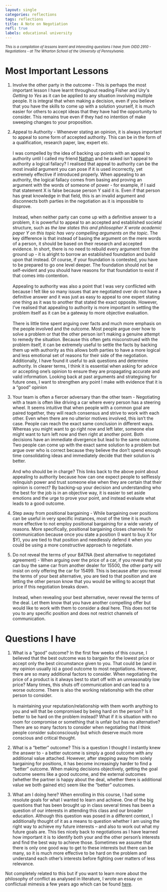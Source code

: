 ```yaml
---
layout: single
categories: reflections
tags: reflections
title: A Note on Negotiation
refl: true
labels: educational university
---
```


*<span style="font-size: 0.8em">This is a compilation of lessons learnt and interesting questions I have from OIDD 2910 - Negotiations - at The Wharton School of the University of Pennsylvania.</span>*

# Most Important Lessons

1. Involve the other party in the outcome - This is perhaps the most important lesson I have learnt throughout reading Fisher and Ury's *Getting to Yes* as it can be applied to any situation involving multiple people. It is integral that when making a decision, even if you believe that you have the skills to come up with a solution yourself, it is much easier for others to accept ideas that they have had the opportunity to consider. This remains true even if they had no intention of make sweeping changes to your proposition.

2. Appeal to Authority - Whenever stating an opinion, it is always important to appeal to some form of accepted authority. This can be in the form of a qualification, research paper, law, expert etc.<br><br>I was compelled by the idea of backing up points with an appeal to authority until I called my friend [Nathan](https://www.linkedin.com/in/nathan-hu-0284511b0/) and he asked isn't appeal to authority a logical fallacy? I realised that appeal to authority can be the most invalid argument you can pose if it is used incorrectly, yet extremely effective if introduced properly. When appealing to an authority, the logical fallacy comes from basing and proving an argument with the words of someone of power - for example, if I said that statement X is false because person Y said it is. Even if that person has great knowledge in that field, this is an invalid argument  and disconnects both parties in the negotiation as it is impossible to disprove.<br><br>Instead, when neither party can come up with a definitive answer to a problem, it is powerful to appeal to an accepted and established societal structure, such as *the law states this and philosopher X wrote academic paper Y on this topic has very compelling arguments on the topic*. The key difference is that instead of basing the argument on the mere words of a person, it should be based on their research and accepted evidence. In short, there is no need to rebuild every argument from the ground up - it is alright to borrow an established foundation and build upon that instead. Of course, if your foundation is contested, you have to be prepared to go one level deeper. The foundation should not be self-evident and you should have reasons for that foundation to exist if that comes into contention.<br><br>Appealing to authority was also a point that I was very conflicted with because I felt like so many issues that are negotiated over do not have a definitive answer and it was just as easy to appeal to one expert stating one thing as it was to another that stated the exact opposite. However, I’ve realised that appealing to authority is more important in settling the problem itself as it can be a gateway to more objective evaluation.<br><br>There is little time spent arguing over facts and much more emphasis on the people involved and the outcome. Most people argue over how to solve a problem or that the other person isn’t making a genuine attempt to remedy the situation. Because this often gets misconstrued with the problem itself, it can be extremely useful to settle the facts by backing them up with authority as this allows both parties to have a more logical and less emotional set of reasons for their side of the negotiation. Additionally, I have found it useful to ask questions and determine authority. In clearer terms, I think it is essential when asking for advice or accepting one’s opinion to ensure they are propagating accurate and valid information. Looking back at past arguments and strategising for future ones, I want to strengthen any point I make with evidence that it is a “good” opinion

3. Your team is often a fiercer adversary than the other team - Negotiating with a team is often like driving a car where every person has a steering wheel. It seems intuitive that when people with a common goal are paired together, they will reach consensus and strive to work with each other. Even when there are no ulterior motives involved, this isn’t the case. People can reach the exact same conclusion in different ways. Whereas you might want to go right now and left later, someone else might want to turn left now and then right at another point. Both decisions have an immediate divergence but lead to the same outcome. Two people can come up with the exact same solution to a problem but argue over who is correct because they believe the don’t spend enough time consolidating ideas and immediately decide that their solution is better.<br><br>And who should be in charge? This links back to the above point about appealing to authority because how can one expect people to selflessly relinquish power and trust someone else when they are certain that their opinion is correct? By backing-up your decision and understanding who the best for the job is in an objective way, it is easier to set aside emotions and the urge to prove your point, and instead evaluate what leads to a good outcome.

4. Step away from positional bargaining - While bargaining over positions can be useful in very specific instances, most of the time it is much more effective to not employ positional bargaining for a wide variety of reasons. More specifically, positional bargaining closes channels for communication because once you state a position (I want to buy X for $Y), you are tied to that position and needlessly defend it when you could be using a more constructive approach to negotiate.

5. Do not reveal the terms of your BATNA (best alternative to negotiated agreement) - When arguing over the price of a car, if you reveal that you can buy the same car from another dealer for 15500, the other party will insist on only offering the car for 15499. This is because after you reveal the terms of your best alternative, you are tied to that position and are letting the other person know that you would be willing to accept that price if this negotiation breaks down.<br><br>Instead, when revealing your best alternative, never reveal the terms of the deal. Let them know that you have another compelling offer but would like to work with them to consider a deal here. This does not tie you to any specific position and does not restrict channels of communication.

# Questions I have

1. What is a “good” outcome? In the first few weeks of this course, I believed that the best outcome was to bargain for the lowest price or accept only the best circumstance given to you. That could be (and in my opinion usually is) a good outcome to most negotiations. However, there are so many additional factors to consider. When negotiating the price of a product is it always best to start off with an unreasonably low price? Many times, this shuts off communication and can lead to a worse outcome. There is also the working relationship with the other person to consider.<br><br>Is maintaining your reputation/relationship with them worth anything to you and will that be compromised by being hard on the person? Is it better to be hard on the problem instead? What if it is situation with no room for compromise or something that is unfair but has no alternative? There are so many factors to consider when negotiating that I think people consider subconsciously but which deserve much more conscious and critical thought.

2. What is a “better” outcome? This is a question I thought I instantly knew the answer to - a better outcome is simply a good outcome with any additional value attached. However, after stepping away from solely bargaining for positions, it has become increasingly harder to find a “better” outcome. When making decisions objectively, getting the goal outcome seems like a good outcome, and the external outcomes (whether the partner is happy about the deal, whether there is additional value we both gained etc) seem like the “better” outcomes.
   
3. What am I doing here? When enrolling in this course, I had some resolute goals for what I wanted to learn and achieve. One of the big questions that has been brought up in class several times has been a question of our interests in attending this class and our broader education. Although this question was posed in a different context, I additionally thought of it as a means to question whether I am using the right way to achieve my future interests – and also to work out what my future goals are. This ties nicely back to negotiations as I have learned how important it is to identify both your and the other person’s interests and find the best way to achieve those. Sometimes we assume that there is only one good way to get to these interests but there can be many, so it is much more effective to be hard on the problem and understand each other’s interests before fighting over matters of less relevance.

Not completely related to this but if you want to learn more about the philosophy of conflict as analysed in literature, I wrote an essay on conflictual mimesis a few years ago which can be found [here](https://dhruvagrawal.org/posts/the-question-of-scapegoats).